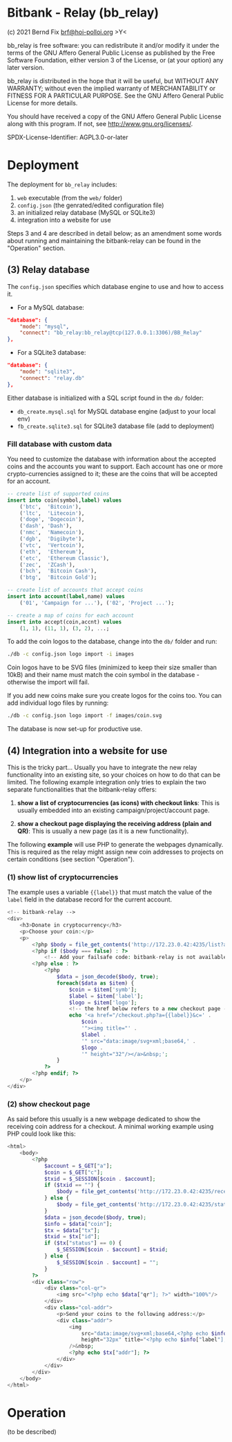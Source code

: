 # Bitbank - Relay (bb_relay)

(c) 2021 Bernd Fix <brf@hoi-polloi.org>   >Y<

bb_relay is free software: you can redistribute it and/or modify it
under the terms of the GNU Affero General Public License as published
by the Free Software Foundation, either version 3 of the License,
or (at your option) any later version.

bb_relay is distributed in the hope that it will be useful, but
WITHOUT ANY WARRANTY; without even the implied warranty of
MERCHANTABILITY or FITNESS FOR A PARTICULAR PURPOSE.  See the GNU
Affero General Public License for more details.

You should have received a copy of the GNU Affero General Public License
along with this program.  If not, see <http://www.gnu.org/licenses/>.

SPDX-License-Identifier: AGPL3.0-or-later

# Deployment

The deployment for `bb_relay` includes:

1. `web` executable (from the `web/` folder)
2. `config.json` (the genrated/edited configuration file)
3. an initialized relay database (MySQL or SQLite3)
4. integration into a website for use

Steps 3 and 4 are described in detail below; as an amendment some words
about running and maintaining the bitbank-relay can be found in the
"Operation" section.

## (3) Relay database

The `config.json` specifies which database engine to use and how to access it.

* For a MySQL database:

```json
"database": {
    "mode": "mysql",
    "connect": "bb_relay:bb_relay@tcp(127.0.0.1:3306)/BB_Relay"
},
```

* For a SQLite3 database:

```json
"database": {
    "mode": "sqlite3",
    "connect": "relay.db"
},
```

Either database is initialized with a SQL script found in the `db/` folder:

* `db_create.mysql.sql` for MySQL database engine (adjust to your local env)
* `fb_create.sqlite3.sql` for SQLite3 database file (add to deployment)

### Fill database with custom data

You need to customize the database with information about the accepted coins
and the accounts you want to support. Each account has one or more
crypto-currencies assigned to it; these are the coins that will be accepted
for an account.

```sql
-- create list of supported coins
insert into coin(symbol,label) values
    ('btc',  'Bitcoin'),
    ('ltc',  'Litecoin'),
    ('doge', 'Dogecoin'),
    ('dash', 'Dash'),
    ('nmc',  'Namecoin'),
    ('dgb',  'Digibyte'),
    ('vtc',  'Vertcoin'),
    ('eth',  'Ethereum'),
    ('etc',  'Ethereum Classic'),
    ('zec',  'ZCash'),
    ('bch',  'Bitcoin Cash'),
    ('btg',  'Bitcoin Gold');

-- create list of accounts that accept coins
insert into account(label,name) values
    ('01', 'Campaign for ...'), ('02', 'Project ...');

-- create a map of coins for each account
insert into accept(coin,accnt) values
    (1, 1), (11, 1), (3, 2), ...;
```

To add the coin logos to the database, change into the `db/` folder and run:

```bash
./db -c config.json logo import -i images
```

Coin logos have to be SVG files (minimized to keep their size smaller than
10kB) and their name must match the coin symbol in the database - otherwise
the import will fail.

If you add new coins make sure you create logos for the coins too. You can
add individual logo files by running:

```bash
./db -c config.json logo import -f images/coin.svg
```

The database is now set-up for productive use.

## (4) Integration into a website for use

This is the tricky part... Usually you have to integrate the new relay
functionality into an existing site, so your choices on how to do that
can be limited. The following example integration only tries to explain
the two separate functionalities that the bitbank-relay offers:

1. **show a list of cryptocurrencies (as icons) with checkout links**: This is
usually embedded into an existing campaign/project/account page.

2. **show a checkout page displaying the receiving address (plain and QR)**:
This is usually a new page (as it is a new functionality).

The following **example** will use PHP to generate the webpages dynamically.
This is required as the relay might assign new coin addresses to projects on
certain conditions (see section "Operation").

### (1) show list of cryptocurrencies

The example uses a variable `{{label}}` that must match the value of the
`label` field in the database record for the current account.

```php
<!-- bitbank-relay -->
<div>
    <h3>Donate in cryptocurrency</h3>
    <p>Choose your coin:</p>
    <p>
        <?php $body = file_get_contents('http://172.23.0.42:4235/list?a={{label}}'); ?>
        <?php if ($body === false) : ?>
            <!-- Add your failsafe code: bitbank-relay is not available -->
        <?php else : ?>
            <?php
                $data = json_decode($body, true);
                foreach($data as $item) {
                    $coin = $item['symb'];
                    $label = $item['label'];
                    $logo = $item['logo'];
                    <!-- the href below refers to a new checkout page -->
                    echo '<a href="/checkout.php?a={{label}}&c=' .
                        $coin .
                        '"><img title="' .
                        $label .
                        '" src="data:image/svg+xml;base64,' .
                        $logo .
                        '" height="32"/></a>&nbsp;';
                }
            ?>
        <?php endif; ?>
    </p>
</div>
```

### (2) show checkout page

As said before this usually is a new webpage dedicated to show the receiving
coin address for a checkout. A minimal working example using PHP could look
like this:

```php
<html>
    <body>
        <?php
            $account = $_GET["a"];
            $coin = $_GET["c"];
            $txid = $_SESSION[$coin . $account];
            if ($txid == "") {
                $body = file_get_contents('http://172.23.0.42:4235/receive?a=' . $account . '&c=' . $coin);
            } else {
                $body = file_get_contents('http://172.23.0.42:4235/status?t=' . $txid);
            }
            $data = json_decode($body, true);
            $info = $data["coin"];
            $tx = $data["tx"];
            $txid = $tx["id"];
            if ($tx["status"] == 0) {
                $_SESSION[$coin . $account] = $txid;
            } else {
                $_SESSION[$coin . $account] = "";
            }
        ?>
        <div class="row">
            <div class="col-qr">
                <img src="<?php echo $data["qr"]; ?>" width="100%"/>
            </div>
            <div class="col-addr">
                <p>Send your coins to the following address:</p>
                <div class="addr">
                    <img
                        src="data:image/svg+xml;base64,<?php echo $info["logo"]; ?>"
                        height="32px" title="<?php echo $info["label"]; ?>"
                    />&nbsp;
                    <?php echo $tx["addr"]; ?>
                </div>
            </div>
        </div>
    </body>
</html>
```

# Operation

(to be described)
